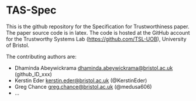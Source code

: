 # TAS-Spec

This is the github repository for the Specification for Trustworthiness paper. The paper source code is in latex. The code is hosted at the GitHub account for the Trustworthy Systems Lab (https://github.com/TSL-UOB), University of Bristol.

The contributing authors are:
- Dhaminda Abeywickrama dhaminda.abeywickrama@bristol.ac.uk (github_ID_xxx)
- Kerstin Eder kerstin.eder@bristol.ac.uk (@KerstinEder)
- Greg Chance greg.chance@bristol.ac.uk (@medusa606)
- ...
